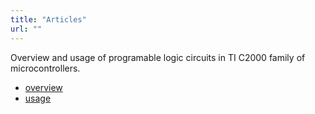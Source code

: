 ```yaml
---
title: "Articles"
url: ""
---
```


Overview and usage of programable logic circuits in TI C2000 family of microcontrollers.
- [overview](https://erk.fe.uni-lj.si/2021/papers/kenda(pregled_programirljivih).pdf)
- [usage](https://erk.fe.uni-lj.si/2021/papers/kenda(emulacija_inkrementalnega).pdf)
